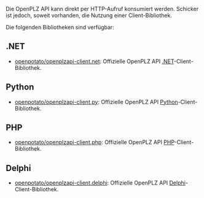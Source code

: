 Die OpenPLZ API kann direkt per HTTP-Aufruf konsumiert werden. Schicker ist jedoch, soweit vorhanden, die Nutzung einer Client-Bibliothek.

Die folgenden Bibliotheken sind verfügbar:

## .NET

- [openpotato/openplzapi-client.net](https://github.com/openpotato/openplzapi-client.net): Offizielle OpenPLZ API [.NET](https://dotnet.microsoft.com/)-Client-Bibliothek.

## Python

- [openpotato/openplzapi-client.py](https://github.com/openpotato/openplzapi-client.py): Offizielle OpenPLZ API [Python](https://www.python.org/)-Client-Bibliothek.

## PHP

- [openpotato/openplzapi-client.php](https://github.com/openpotato/openplzapi-client.php): Offizielle OpenPLZ API [PHP](https://www.php.net/)-Client-Bibliothek.

## Delphi

- [openpotato/openplzapi-client.delphi](https://github.com/openpotato/openplzapi-client.delphi): Offizielle OpenPLZ API [Delphi](https://www.embarcadero.com/products/delphi)-Client-Bibliothek.
